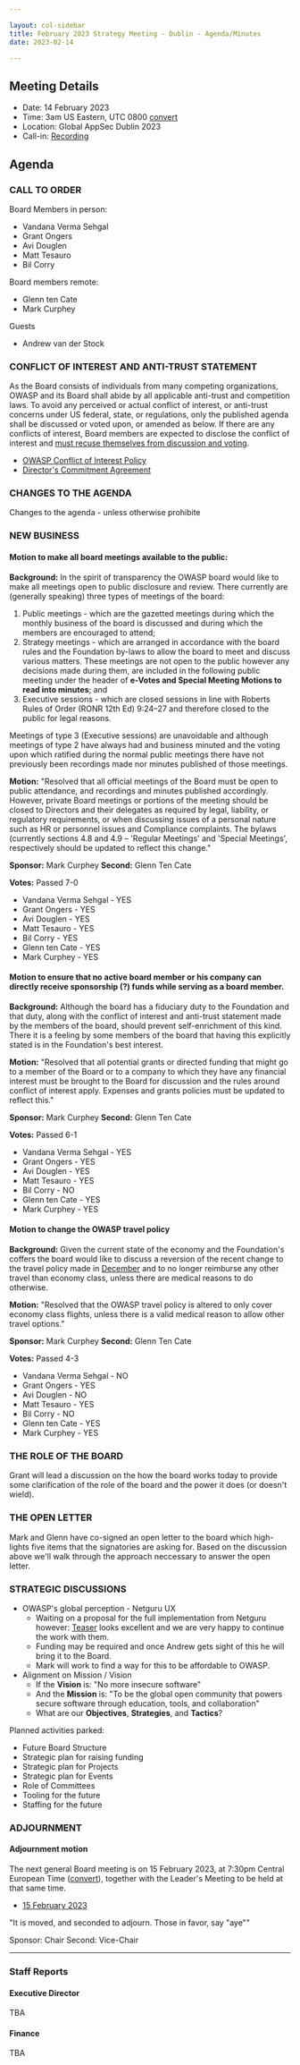 ```yaml
---

layout: col-sidebar
title: February 2023 Strategy Meeting - Dublin - Agenda/Minutes
date: 2023-02-14

---
```


## Meeting Details

- Date: 14 February 2023
- Time: 3am US Eastern, UTC 0800 [convert](https://www.timeanddate.com/worldclock/meetingdetails.html?year=2023&month=02&day=14&hour=8&min=0&sec=0&p1=398&p2=16&p3=110&p4=197&p5=217&p6=136&p7=179&p8=438)
- Location: Global AppSec Dublin 2023
- Call-in: [Recording](https://drive.google.com/file/d/1BWihWEekizZxb8vWCWRohAuQfm9Mlvjh/view?usp=sharing)

## Agenda

### CALL TO ORDER

Board Members in person:
- Vandana Verma Sehgal
- Grant Ongers
- Avi Douglen
- Matt Tesauro
- Bil Corry

Board members remote:
- Glenn ten Cate
- Mark Curphey

Guests
 - Andrew van der Stock

### CONFLICT OF INTEREST AND ANTI-TRUST STATEMENT

As the Board consists of individuals from many competing organizations, OWASP and its Board shall abide by all applicable anti-trust and competition laws. To avoid any perceived or actual conflict of interest, or anti-trust concerns under US federal, state, or regulations, only the published agenda shall be discussed or voted upon, or amended as below. If there are any conflicts of interest, Board members are expected to disclose the conflict of interest and [must recuse themselves from discussion and voting](https://policy.owasp.org/legal/bylaws#section-702-disclosure-required).

- [OWASP Conflict of Interest Policy](https://policy.owasp.org/operational/conflict-of-interest)
- [Director's Commitment Agreement](https://policy.owasp.org/legal/directors-committment-agreement)

### CHANGES TO THE AGENDA

Changes to the agenda - unless otherwise prohibite

### NEW BUSINESS

#### Motion to make all board meetings available to the public:

**Background:** In the spirit of transparency the OWASP board would like to make all meetings open to public disclosure and review. There currently are (generally speaking) three types of meetings of the board:
1. Public meetings - which are the gazetted meetings during which the monthly business of the board is discussed and during which the members are encouraged to attend;
2. Strategy meetings - which are arranged in accordance with the board rules and the Foundation by-laws to allow the board to meet and discuss various matters. These meetings are not open to the public however any decisions made during them, are included in the following public meeting under the header of **e-Votes and Special Meeting Motions to read into minutes**; and
3. Executive sessions - which are closed sessions in line with Roberts Rules of Order (RONR 12th Ed) 9:24–27 and therefore closed to the public for legal reasons.

Meetings of type 3 (Executive sessions) are unavoidable and although meetings of type 2 have always had and business minuted and the voting upon which ratified during the normal public meetings there have not previously been recordings made nor minutes published of those meetings.

**Motion:** "Resolved that all official meetings of the Board must be open to public attendance, and recordings and minutes published accordingly. However, private Board meetings or portions of the meeting should be closed to Directors and their delegates as required by legal, liability, or regulatory requirements, or when discussing issues of a personal nature such as HR or personnel issues and Compliance complaints. The bylaws (currently sections 4.8 and 4.9 – 'Regular Meetings' and 'Special Meetings', respectively should be updated to reflect this change."

**Sponsor:** Mark Curphey
**Second:** Glenn Ten Cate

**Votes:** Passed 7-0
- Vandana Verma Sehgal - YES
- Grant Ongers - YES
- Avi Douglen - YES
- Matt Tesauro - YES
- Bil Corry - YES
- Glenn ten Cate - YES
- Mark Curphey - YES

#### Motion to ensure that no active board member or his company can directly receive sponsorship (?) funds while serving as a board member.

**Background:** Although the board has a fiduciary duty to the Foundation and that duty, along with the conflict of interest and anti-trust statement made by the members of the board, should prevent self-enrichment of this kind. There it is a feeling by some members of the board that having this explicitly stated is in the Foundation's best interest.

**Motion:** "Resolved that all potential grants or directed funding that might go to a member of the Board or to a company to which they have any financial interest must be brought to the Board for discussion and the rules around conflict of interest apply. Expenses and grants policies must be updated to reflect this."

**Sponsor:** Mark Curphey
**Second:** Glenn Ten Cate

**Votes:** Passed 6-1
- Vandana Verma Sehgal - YES
- Grant Ongers - YES
- Avi Douglen - YES
- Matt Tesauro - YES
- Bil Corry - NO
- Glenn ten Cate - YES
- Mark Curphey - YES

#### Motion to change the OWASP travel policy

**Background:** Given the current state of the economy and the Foundation's coffers the board would like to discuss a reversion of the recent change to the travel policy made in [December](https://board.owasp.org/meetings-historical/2022/202212.html#motion-to-amend-the-expenses-policy-to-allow-economy-plus-travel-for-greater-than-8-hours) and to no longer reimburse any other travel than economy class, unless there are medical reasons to do otherwise.

**Motion:** "Resolved that the OWASP travel policy is altered to only cover economy class flights, unless there is a valid medical reason to allow other travel options."

**Sponsor:** Mark Curphey
**Second:** Glenn Ten Cate

**Votes:** Passed 4-3
- Vandana Verma Sehgal - NO
- Grant Ongers - YES
- Avi Douglen - NO
- Matt Tesauro - YES
- Bil Corry - NO
- Glenn ten Cate - YES
- Mark Curphey - YES

### THE ROLE OF THE BOARD
Grant will lead a discussion on the how the board works today to provide some clarification of the role of the board and the power it does (or doesn't wield).

### THE OPEN LETTER
Mark and Glenn have co-signed an open letter to the board which high-lights five items that the signatories are asking for. Based on the discussion above we'll walk through the approach neccessary to answer the open letter.

### STRATEGIC DISCUSSIONS
 - OWASP's global perception - Netguru UX
   - Waiting on a proposal for the full implementation from Netguru however: [Teaser](https://www.figma.com/proto/ZWFdixfqwcjXTRrcNRdEHH/OWASP-Resources---Teaser?page-id=512%3A2949&node-id=537%3A17212&viewport=-577%2C1745%2C0.8&scaling=scale-down&starting-point-node-id=537%3A17212) looks excellent and we are very happy to continue the work with them. 
   - Funding may be required and once Andrew gets sight of this he will bring it to the Board. 
   - Mark will work to find a way for this to be affordable to OWASP.
 - Alignment on Mission / Vision
   - If the **Vision** is: "No more insecure software"
   - And the **Mission** is: "To be the global open community that powers secure software through education, tools, and collaboration"
   - What are our **Objectives**, **Strategies**, and **Tactics**?

Planned activities parked:
 - Future Board Structure
 - Strategic plan for raising funding
 - Strategic plan for Projects
 - Strategic plan for Events
 - Role of Committees 
 - Tooling for the future
 - Staffing for the future

### ADJOURNMENT

#### Adjournment motion

The next general Board meeting is on 15 February 2023, at 7:30pm Central European Time ([convert](https://www.timeanddate.com/worldclock/meetingdetails.html?year=2023&month=02&day=15&hour=19&min=30&sec=0&p1=398&p2=16&p3=110&p4=197&p5=217&p6=136&p7=179&p8=438)), together with the Leader's Meeting to be held at that same time.

- [15 February 2023](https://board.owasp.org/meetings-historical/2023/202302.15.html)

"It is moved, and seconded to adjourn. Those in favor, say "aye""

Sponsor: Chair
Second: Vice-Chair

***

### Staff Reports

#### Executive Director

TBA

#### Finance

TBA
